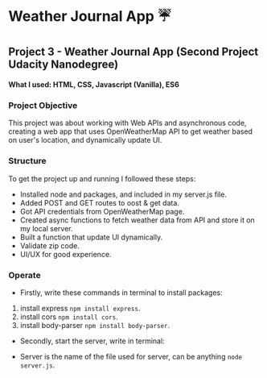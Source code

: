 # Weather Journal App :umbrella:

## Project 3 - Weather Journal App (Second Project Udacity Nanodegree)
#### What I used: HTML, CSS, Javascript (Vanilla), ES6


### Project Objective

This project was about working with Web APIs and asynchronous code, creating a web app that uses OpenWeatherMap API to get weather based on user's location, and dynamically update UI.

### Structure
To get the project up and running I followed these steps:

- Installed node and packages, and included in my server.js file.
- Added POST and GET routes to oost & get data.
- Got API credentials from OpenWeatherMap page.
- Created async functions to fetch weather data from API and store it on my local server. 
- Built a function that update UI dynamically.
- Validate zip code.
- UI/UX for good experience.

### Operate

- Firstly, write these commands in terminal to install packages:

1. install express `npm install express`.
2. install cors `npm install cors`.
3. install body-parser `npm install body-parser`.

- Secondly, start the server, write in terminal:

- Server is the name of the file used for server, can be anything `node server.js`.
